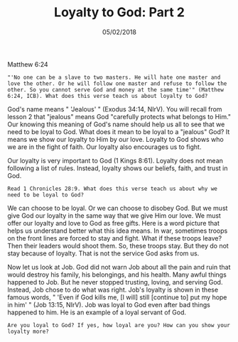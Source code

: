 ﻿---
title:  "Loyalty to God: Part 2"
date:   05/02/2018
---

Matthew 6:24

`"'No one can be a slave to two masters. He will hate one master and love the other. Or he will follow one master and refuse to follow the other. So you cannot serve God and money at the same time'" (Matthew 6:24, ICB). What does this verse teach us about loyalty to God?`

God's name means " 'Jealous' " (Exodus 34:14, NIrV). You will recall from lesson 2 that "jealous" means God "carefully protects what belongs to Him." Our knowing this meaning of God's name should help us all to see that we need to be loyal to God. What does it mean to be loyal to a "jealous" God? It means we show our loyalty to Him by our love. Loyalty to God shows who we are in the fight of faith. Our loyalty also encourages us to fight. 

Our loyalty is very important to God (1 Kings 8:61). Loyalty does not mean following a list of rules. Instead, loyalty shows our beliefs, faith, and trust in God. 

`Read 1 Chronicles 28:9. What does this verse teach us about why we need to be loyal to God?`

We can choose to be loyal. Or we can choose to disobey God. But we must give God our loyalty in the same way that we give Him our love. We must offer our loyalty and love to God as free gifts. Here is a word picture that helps us understand better what this idea means. In war, sometimes troops on the front lines are forced to stay and fight. What if these troops leave? Then their leaders would shoot them. So, these troops stay. But they do not stay because of loyalty. That is not the service God asks from us. 

Now let us look at Job. God did not warn Job about all the pain and ruin that would destroy his family, his belongings, and his health. Many awful things happened to Job. But he never stopped trusting, loving, and serving God. Instead, Job chose to do what was right. Job's loyalty is shown in these famous words, " 'Even if God kills me, [I will] still [continue to] put my hope in him' " (Job 13:15, NIrV). Job was loyal to God even after bad things happened to him. He is an example of a loyal servant of God. 

`Are you loyal to God? If yes, how loyal are you? How can you show your loyalty more?`